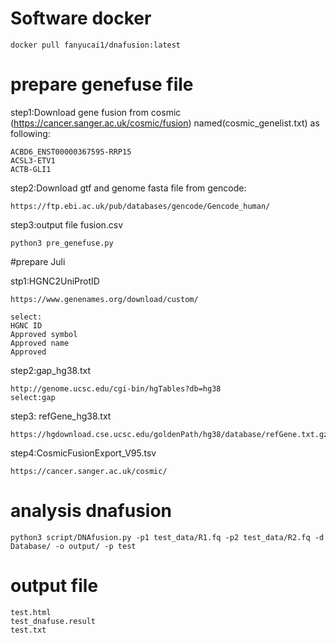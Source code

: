 # Software docker

    docker pull fanyucai1/dnafusion:latest

# prepare genefuse file

step1:Download gene fusion from cosmic (https://cancer.sanger.ac.uk/cosmic/fusion) named(cosmic_genelist.txt) as following:

    ACBD6_ENST00000367595-RRP15
    ACSL3-ETV1
    ACTB-GLI1

step2:Download gtf and genome fasta file from gencode:

    https://ftp.ebi.ac.uk/pub/databases/gencode/Gencode_human/

step3:output file fusion.csv

    python3 pre_genefuse.py



#prepare Juli

stp1:HGNC2UniProtID

    https://www.genenames.org/download/custom/

    select:
    HGNC ID
    Approved symbol
    Approved name
    Approved

step2:gap_hg38.txt

    http://genome.ucsc.edu/cgi-bin/hgTables?db=hg38
    select:gap

step3: refGene_hg38.txt

    https://hgdownload.cse.ucsc.edu/goldenPath/hg38/database/refGene.txt.gz

step4:CosmicFusionExport_V95.tsv

    https://cancer.sanger.ac.uk/cosmic/

# analysis dnafusion

    python3 script/DNAfusion.py -p1 test_data/R1.fq -p2 test_data/R2.fq -d Database/ -o output/ -p test

# output file

    test.html
    test_dnafuse.result
    test.txt